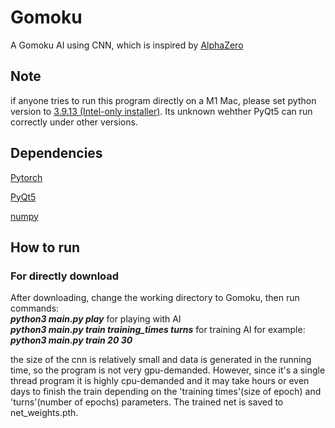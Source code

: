 # Gomoku
A Gomoku AI using CNN, which is inspired by [AlphaZero](https://www.deepmind.com/blog/alphazero-shedding-new-light-on-chess-shogi-and-go) 

## Note
if anyone tries to run this program directly on a M1 Mac, please set python version to [3.9.13 (Intel-only installer)](https://www.python.org/downloads/macos/). Its unknown wehther PyQt5 can run correctly under other versions.

## Dependencies
[Pytorch](https://pytorch.org)

[PyQt5](https://pypi.org/project/PyQt5/)

[numpy](https://numpy.org)

## How to run

### For directly download 
After downloading, change the working directory to Gomoku, then run commands:  
***python3 main.py play***   for playing with AI  
***python3 main.py train training_times turns***   for training AI
for example: ***python3 main.py train 20 30***

the size of the cnn is relatively small and data is generated in the running time, so the program is not very gpu-demanded. However, since it's a single thread program it is highly cpu-demanded and it may take hours or even days to finish the train depending on the 'training times'(size of epoch) and 'turns'(number of epochs) parameters.
The trained net is saved to net_weights.pth.

